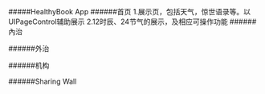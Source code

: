 #####HealthyBook App
######首页
1.展示页，包括天气，惊世语录等。以UIPageControl辅助展示
2.12时辰、24节气的展示，及相应可操作功能
######內治

######外治

######机构

######Sharing Wall